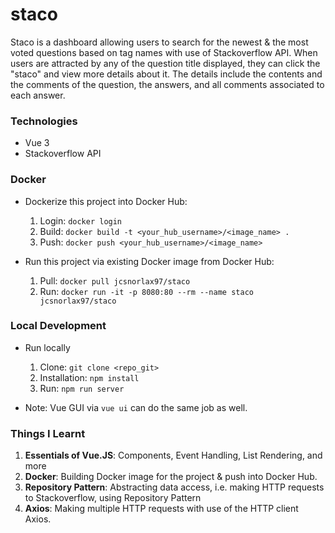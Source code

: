 # staco

Staco is a dashboard allowing users to search for the newest & the most voted questions based on tag names with use of Stackoverflow API. When users are attracted by any of the question title displayed, they can click the "staco" and view more details about it. The details include the contents and the comments of the question, the answers, and all comments associated to each answer.
### Technologies
- Vue 3
- Stackoverflow API

### Docker

- Dockerize this project into Docker Hub:
  1. Login: `docker login`
  2. Build: `docker build -t <your_hub_username>/<image_name> .`
  3. Push: `docker push <your_hub_username>/<image_name>`

- Run this project via existing Docker image from Docker Hub:
  1. Pull: `docker pull jcsnorlax97/staco`
  2. Run: `docker run -it -p 8080:80 --rm --name staco jcsnorlax97/staco`

### Local Development

- Run locally
  1. Clone: `git clone <repo_git>`
  2. Installation: `npm install` 
  3. Run: `npm run server`

- Note: Vue GUI via `vue ui` can do the same job as well.

### Things I Learnt 

1. **Essentials of Vue.JS**: Components, Event Handling, List Rendering, and more
2. **Docker**: Building Docker image for the project & push into Docker Hub.
3. **Repository Pattern**: Abstracting data access, i.e. making HTTP requests to Stackoverflow, using Repository Pattern  
4. **Axios**: Making multiple HTTP requests with use of the HTTP client Axios.